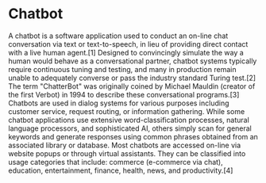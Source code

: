 # Chatbot
A chatbot is a software application used to conduct an on-line chat conversation via text or text-to-speech, in lieu of providing direct contact with a live human agent.[1] Designed to convincingly simulate the way a human would behave as a conversational partner, chatbot systems typically require continuous tuning and testing, and many in production remain unable to adequately converse or pass the industry standard Turing test.[2] The term "ChatterBot" was originally coined by Michael Mauldin (creator of the first Verbot) in 1994 to describe these conversational programs.[3]  Chatbots are used in dialog systems for various purposes including customer service, request routing, or information gathering. While some chatbot applications use extensive word-classification processes, natural language processors, and sophisticated AI, others simply scan for general keywords and generate responses using common phrases obtained from an associated library or database.  Most chatbots are accessed on-line via website popups or through virtual assistants. They can be classified into usage categories that include: commerce (e-commerce via chat), education, entertainment, finance, health, news, and productivity.[4]
